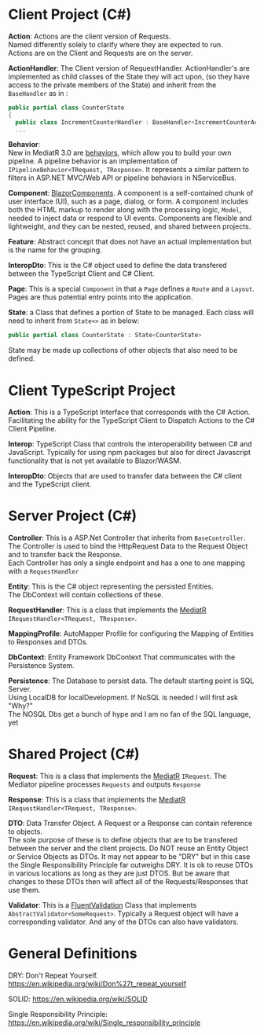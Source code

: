 # Client Project (C#)

**Action**: Actions are the client version of Requests.  
Named differently solely to clarify where they are expected to run.  
Actions are on the Client and Requests are on the server.

**ActionHandler**: The Client version of RequestHandler. 
ActionHandler's are implemented as child classes of the State they will act upon, 
(so they have access to the private members of the State) and inherit from the `BaseHandler` as in :
```csharp
public partial class CounterState
{
  public class IncrementCounterHandler : BaseHandler<IncrementCounterAction, CounterState>
  ...
```

**Behavior**:  
New in MediatR 3.0 are [behaviors](https://github.com/jbogard/MediatR/wiki/Behaviors), 
which allow you to build your own pipeline. 
A pipeline behavior is an implementation of `IPipelineBehavior<TRequest, TResponse>`. 
It represents a similar pattern to filters in ASP.NET MVC/Web API or pipeline behaviors in NServiceBus. 

**Component**: [BlazorComponents](https://blazor.net/docs/components/index.html). 
A component is a self-contained chunk of user interface (UI), such as a page, dialog, or form.
A component includes both the HTML markup to render along with the processing logic, `Model`, needed to inject data or respond to UI events. 
Components are flexible and lightweight, and they can be nested, reused, and shared between projects.

**Feature**: Abstract concept that does not have an actual implementation but is the name for the grouping.

**InteropDto**: 
This is the C# object used to define the data transfered between the TypeScript Client 
and C# Client.

**Page**: This is a special `Component` in that a `Page` defines a `Route` and a `Layout`.
Pages are thus potential entry points into the application.

**State**: a Class that defines a portion of State to be managed.
Each class will need to inherit from `State<>` as in below:
```csharp
public partial class CounterState : State<CounterState>
```
State may be made up collections of other objects that also need to be defined.


# Client TypeScript Project

**Action**: This is a TypeScript Interface that corresponds with the C# Action.  
Facilitating the ability for the TypeScript Client to Dispatch Actions to the C# Client Pipeline.

**Interop**: 
TypeScript Class that controls the interoperability between C# and JavaScript. 
Typically for using npm packages but also for direct Javascript functionality that is not yet available to Blazor/WASM.

**InteropDto**: Objects that are used to transfer data between the C# client and the TypeScript client.


# Server Project (C#)
**Controller**: This is a ASP.Net Controller that inherits from `BaseController`.  
The Controller is used to bind the HttpRequest Data to the Request Object 
and to transfer back the Response.  
Each Controller has only a single endpoint and has a one to one mapping with a `RequestHandler`

**Entity**: This is the C# object representing the persisted Entities.  
The DbContext will contain collections of these.

**RequestHandler**: This is a class that implements the [MediatR](https://github.com/jbogard/MediatR/) `IRequestHandler<TRequest, TResponse>`.

**MappingProfile**:  AutoMapper Profile for configuring the Mapping of Entities to Responses and DTOs.

**DbContext**: Entity Framework DbContext That communicates with the Persistence System.

**Persistence**:  The Database to persist data.  The default starting point is SQL Server.  
Using LocalDB for localDevelopment. 
If NoSQL is needed I will first ask "Why?"  
The NOSQL Dbs get a bunch of hype and I am no fan of the SQL language, yet 

# Shared Project (C#)

**Request**: This is a class that implements the [MediatR](https://github.com/jbogard/MediatR/) `IRequest`.
The Mediator pipeline processes `Requests` and outputs `Response`

**Response**: This is a class that implements the [MediatR](https://github.com/jbogard/MediatR/) `IRequestHandler<TRequest, TResponse>`.

**DTO**: Data Transfer Object. A Request or a Response can contain reference to objects.  
The sole purpose of these is to define objects that are to be transfered between the server and the client projects.
Do NOT reuse an Entity Object or Service Objects as DTOs. 
It may not appear to be "DRY" but in this case the Single Responsibility Principle far outweighs DRY.
It is ok to reuse DTOs in various locations as long as they are just DTOS.
But be aware that changes to these DTOs then will affect all of the Requests/Responses that use them.


**Validator**: This is a [FluentValidation](https://fluentvalidation.net/) Class that implements `AbstractValidator<SomeRequest>`.
Typically a Request object will have a corresponding validator. And any of the DTOs can also have validators.


# General Definitions

DRY: Don't Repeat Yourself. https://en.wikipedia.org/wiki/Don%27t_repeat_yourself

SOLID: https://en.wikipedia.org/wiki/SOLID 

Single Responsibility Principle: https://en.wikipedia.org/wiki/Single_responsibility_principle